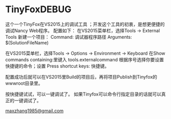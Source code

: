 # TinyFoxDEBUG
这个一个TinyFox在VS2015上的调试工具 ；开发这个工具的初衷，是想更便捷的调试Nancy Web程序。
配置如下：
在VS2015菜单栏，选择Tools -> External Tools
新建一个项目：
Command: 调试器程序路径
Arguments: $(SolutionFileName)

在VS2015菜单栏，选择Tools -> Options -> Environment -> Keyboard
在Show commands containing:里键入 tools.externalcommand
根据序号选择你要设置快捷键的命令；设置 Press shortcut keys: 快捷键。

配置成功后就可以在VS2015里Build的项目后，再将项目Publish到Tinyfox的wwwroot目录里。

按快捷键试试，可以一键调试了。 如果Tinyfox可以命令行指定目录的话就可以真正的一键调试了。

maxzhang1985@gmail.com
